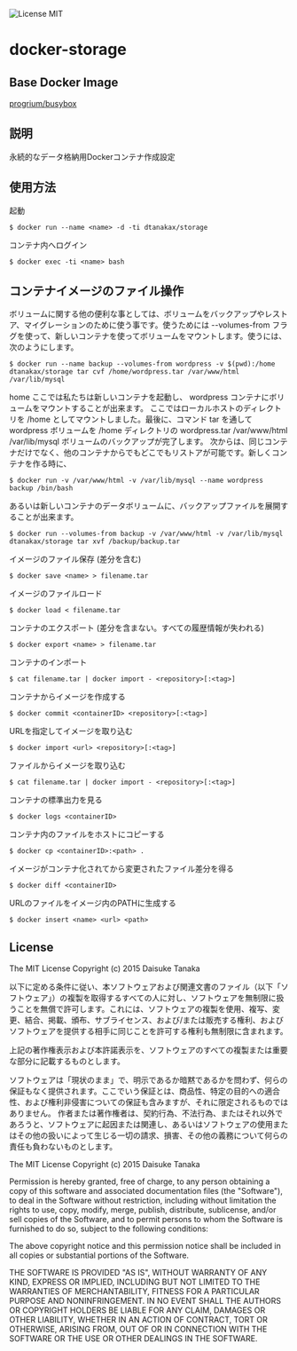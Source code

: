 ![License MIT](https://img.shields.io/badge/license-MIT-blue.svg)

docker-storage
=====================

Base Docker Image
---------------------

[progrium/busybox](https://github.com/progrium/busybox)

説明
---------------------

永続的なデータ格納用Dockerコンテナ作成設定

使用方法
---------------------

起動

    $ docker run --name <name> -d -ti dtanakax/storage

コンテナ内へログイン

    $ docker exec -ti <name> bash

コンテナイメージのファイル操作
---------------------

ボリュームに関する他の便利な事としては、ボリュームをバックアップやレストア、マイグレーションのために使う事です。使うためには --volumes-from フラグを使って、新しいコンテナを使ってボリュームをマウントします。使うには、次のようにします。

    $ docker run --name backup --volumes-from wordpress -v $(pwd):/home dtanakax/storage tar cvf /home/wordpress.tar /var/www/html /var/lib/mysql
home
ここでは私たちは新しいコンテナを起動し、 wordpress コンテナにボリュームをマウントすることが出来ます。
ここではローカルホストのディレクトリを /home としてマウントしました。最後に、コマンド tar を通して wordpress ボリュームを /home ディレクトリの wordpress.tar /var/www/html /var/lib/mysql ボリュームのバックアップが完了します。
次からは、同じコンテナだけでなく、他のコンテナからでもどこでもリストアが可能です。新しくコンテナを作る時に、

    $ docker run -v /var/www/html -v /var/lib/mysql --name wordpress backup /bin/bash

あるいは新しいコンテナのデータボリュームに、バックアップファイルを展開することが出来ます。

    $ docker run --volumes-from backup -v /var/www/html -v /var/lib/mysql dtanakax/storage tar xvf /backup/backup.tar

イメージのファイル保存 (差分を含む)

    $ docker save <name> > filename.tar

イメージのファイルロード

    $ docker load < filename.tar

コンテナのエクスポート (差分を含まない。すべての履歴情報が失われる)

    $ docker export <name> > filename.tar

コンテナのインポート

    $ cat filename.tar | docker import - <repository>[:<tag>]

コンテナからイメージを作成する

    $ docker commit <containerID> <repository>[:<tag>]

URLを指定してイメージを取り込む

    $ docker import <url> <repository>[:<tag>]

ファイルからイメージを取り込む

    $ cat filename.tar | docker import - <repository>[:<tag>]

コンテナの標準出力を見る

    $ docker logs <containerID>

コンテナ内のファイルをホストにコピーする

    $ docker cp <containerID>:<path> .

イメージがコンテナ化されてから変更されたファイル差分を得る

    $ docker diff <containerID>

URLのファイルをイメージ内のPATHに生成する
    
    $ docker insert <name> <url> <path>

License
---------------------

The MIT License
Copyright (c) 2015 Daisuke Tanaka

以下に定める条件に従い、本ソフトウェアおよび関連文書のファイル（以下「ソフトウェア」）の複製を取得するすべての人に対し、ソフトウェアを無制限に扱うことを無償で許可します。これには、ソフトウェアの複製を使用、複写、変更、結合、掲載、頒布、サブライセンス、および/または販売する権利、およびソフトウェアを提供する相手に同じことを許可する権利も無制限に含まれます。

上記の著作権表示および本許諾表示を、ソフトウェアのすべての複製または重要な部分に記載するものとします。

ソフトウェアは「現状のまま」で、明示であるか暗黙であるかを問わず、何らの保証もなく提供されます。ここでいう保証とは、商品性、特定の目的への適合性、および権利非侵害についての保証も含みますが、それに限定されるものではありません。 作者または著作権者は、契約行為、不法行為、またはそれ以外であろうと、ソフトウェアに起因または関連し、あるいはソフトウェアの使用またはその他の扱いによって生じる一切の請求、損害、その他の義務について何らの責任も負わないものとします。

The MIT License
Copyright (c) 2015 Daisuke Tanaka

Permission is hereby granted, free of charge, to any person obtaining a copy
of this software and associated documentation files (the "Software"), to deal
in the Software without restriction, including without limitation the rights
to use, copy, modify, merge, publish, distribute, sublicense, and/or sell
copies of the Software, and to permit persons to whom the Software is
furnished to do so, subject to the following conditions:

The above copyright notice and this permission notice shall be included in all
copies or substantial portions of the Software.

THE SOFTWARE IS PROVIDED "AS IS", WITHOUT WARRANTY OF ANY KIND, EXPRESS OR
IMPLIED, INCLUDING BUT NOT LIMITED TO THE WARRANTIES OF MERCHANTABILITY,
FITNESS FOR A PARTICULAR PURPOSE AND NONINFRINGEMENT. IN NO EVENT SHALL THE
AUTHORS OR COPYRIGHT HOLDERS BE LIABLE FOR ANY CLAIM, DAMAGES OR OTHER
LIABILITY, WHETHER IN AN ACTION OF CONTRACT, TORT OR OTHERWISE, ARISING FROM,
OUT OF OR IN CONNECTION WITH THE SOFTWARE OR THE USE OR OTHER DEALINGS IN THE
SOFTWARE.